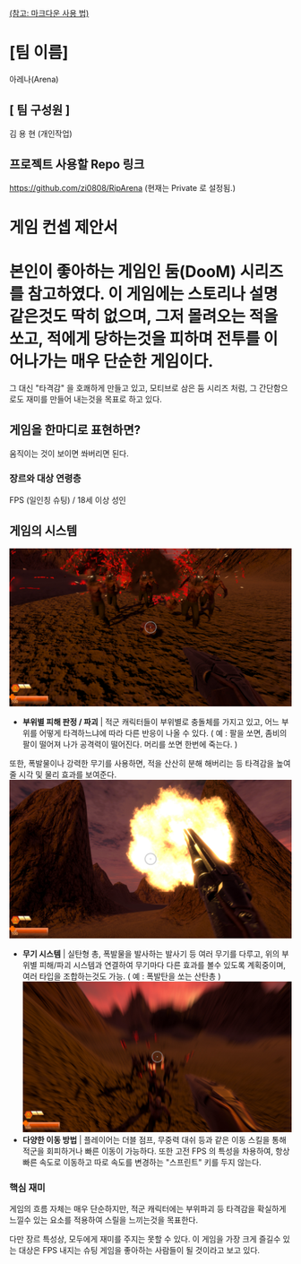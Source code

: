 [(참고: 마크다운 사용 법)](https://gist.github.com/ihoneymon/652be052a0727ad59601)

# [팀 이름]
아레나(Arena)
## [ 팀 구성원 ]
김 용 현 (개인작업)
## 프로젝트 사용할 Repo 링크
https://github.com/zi0808/RipArena
(현재는 Private 로 설정됨.)

# 게임 컨셉 제안서
본인이 좋아하는 게임인 둠(DooM) 시리즈를 참고하였다.
이 게임에는 스토리나 설명 같은것도 딱히 없으며,
그저 몰려오는 적을 쏘고, 적에게 당하는것을 피하며
전투를 이어나가는 매우 단순한 게임이다.
=====
그 대신 "타격감" 을 호쾌하게 만들고 있고,
모티브로 삼은 둠 시리즈 처럼,
그 간단함으로도 재미를 만들어 내는것을 목표로 하고 있다.
## 게임을 한마디로 표현하면?
움직이는 것이 보이면 쏴버리면 된다.
### 장르와 대상 연령층
FPS (일인칭 슈팅) / 18세 이상 성인
## 게임의 시스템
![부우파괴](Damages.jpg)
* **부위별 피해 판정 / 파괴** |
적군 캐릭터들이 부위별로 충돌체를 가지고 있고, 어느 부위를 어떻게 타격하느냐에 따라 다른 반응이 나올 수 있다.
( 예 : 팔을 쏘면, 좀비의 팔이 떨어져 나가 공격력이 떨어진다. 머리를 쏘면 한번에 죽는다. )

또한, 폭발물이나 강력한 무기를 사용하면, 적을 산산히 분해 해버리는 등 타격감을 높여줄 시각 및 물리 효과를 보여준다.
![무기 시스템](Weapons.jpg)
* **무기 시스템** |
실탄형 총, 폭발물을 발사하는 발사기 등 여러 무기를 다루고, 위의 부위별 피해/파괴 시스템과 연결하여
무기마다 다른 효과를 볼수 있도록 계획중이며, 여러 타입을 조합하는것도 가능.
( 예 : 폭발탄을 쏘는 산탄총 )
![이동방법](Movement.jpg)
* **다양한 이동 방법** |
플레이어는 더블 점프, 무중력 대쉬 등과 같은 이동 스킬을 통해 적군을 회피하거나 
빠른 이동이 가능하다. 또한 고전 FPS 의 특성을 차용하여, 항상 빠른 속도로 이동하고
따로 속도를 변경하는 "스프린트" 키를 두지 않는다.
### 핵심 재미
게임의 흐름 자체는 매우 단순하지만, 적군 캐릭터에는 부위파괴 등
타격감을 확실하게 느낄수 있는 요소를 적용하여 스릴을 느끼는것을 목표한다.

다만 장르 특성상, 모두에게 재미를 주지는 못할 수 있다.
이 게임을 가장 크게 즐길수 있는 대상은 FPS 내지는 슈팅 게임을 좋아하는 사람들이 될 것이라고 보고 있다.

